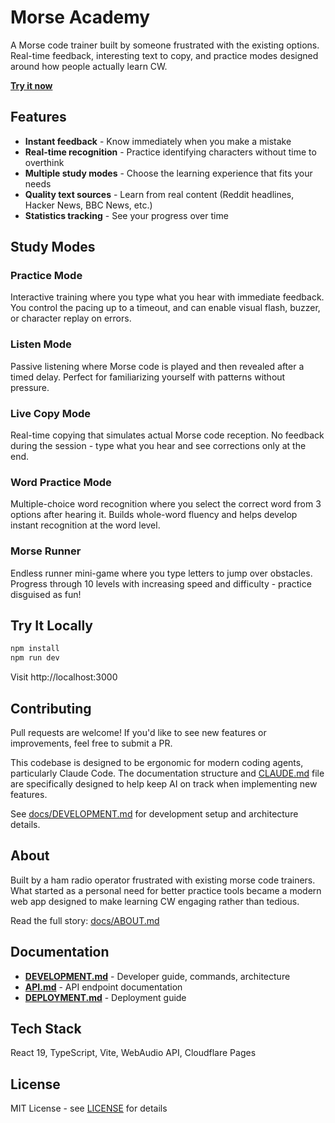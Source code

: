 # Morse Academy

A Morse code trainer built by someone frustrated with the existing options. Real-time feedback, interesting text to copy, and practice modes designed around how people actually learn CW.

**[Try it now](https://morse.academy)**

## Features

- **Instant feedback** - Know immediately when you make a mistake
- **Real-time recognition** - Practice identifying characters without time to overthink
- **Multiple study modes** - Choose the learning experience that fits your needs
- **Quality text sources** - Learn from real content (Reddit headlines, Hacker News, BBC News, etc.)
- **Statistics tracking** - See your progress over time

## Study Modes

### Practice Mode
Interactive training where you type what you hear with immediate feedback. You control the pacing up to a timeout, and can enable visual flash, buzzer, or character replay on errors.

### Listen Mode
Passive listening where Morse code is played and then revealed after a timed delay. Perfect for familiarizing yourself with patterns without pressure.

### Live Copy Mode
Real-time copying that simulates actual Morse code reception. No feedback during the session - type what you hear and see corrections only at the end.

### Word Practice Mode
Multiple-choice word recognition where you select the correct word from 3 options after hearing it. Builds whole-word fluency and helps develop instant recognition at the word level.

### Morse Runner
Endless runner mini-game where you type letters to jump over obstacles. Progress through 10 levels with increasing speed and difficulty - practice disguised as fun!

## Try It Locally

```bash
npm install
npm run dev
```

Visit http://localhost:3000

## Contributing

Pull requests are welcome! If you'd like to see new features or improvements, feel free to submit a PR.

This codebase is designed to be ergonomic for modern coding agents, particularly Claude Code. The documentation structure and [CLAUDE.md](CLAUDE.md) file are specifically designed to help keep AI on track when implementing new features.

See [docs/DEVELOPMENT.md](docs/DEVELOPMENT.md) for development setup and architecture details.

## About

Built by a ham radio operator frustrated with existing morse code trainers. What started as a personal need for better practice tools became a modern web app designed to make learning CW engaging rather than tedious.

Read the full story: [docs/ABOUT.md](docs/ABOUT.md)

## Documentation

- **[DEVELOPMENT.md](docs/DEVELOPMENT.md)** - Developer guide, commands, architecture
- **[API.md](docs/API.md)** - API endpoint documentation
- **[DEPLOYMENT.md](docs/DEPLOYMENT.md)** - Deployment guide

## Tech Stack

React 19, TypeScript, Vite, WebAudio API, Cloudflare Pages

## License

MIT License - see [LICENSE](LICENSE) for details
